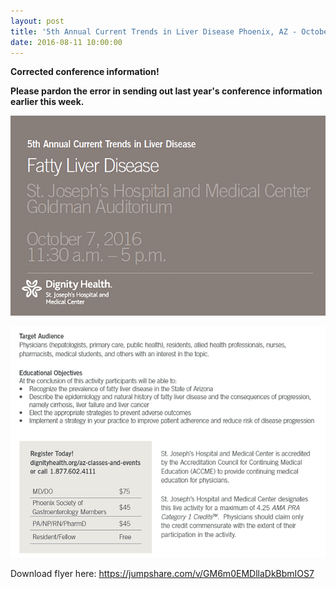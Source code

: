 ```yaml
---
layout: post
title: '5th Annual Current Trends in Liver Disease Phoenix, AZ - October 7th Topic: "Fatty Liver Disease"'
date: 2016-08-11 10:00:00
---
```


**Corrected conference information!**

**Please pardon the error in sending out last year's conference information earlier this week.**

![](/assets/images/5th-annual-current-trends-in-liver-disease-phoenix-az-october-7th-topic-fatty-liver-disease.png)

![](/assets/images/5th-annual-current-trends-in-liver-disease-phoenix-az-october-7th-topic-fatty-liver-disease-2.png)

Download flyer here: <https://jumpshare.com/v/GM6m0EMDllaDkBbmIOS7>